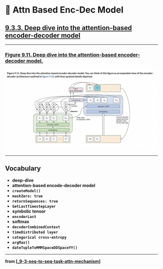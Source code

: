 # 🧬 Attn Based Enc-Dec Model

## [**9.3.3.** Deep dive into the attention-based encoder-decoder model](https://livebook.manning.com/book/deep-learning-with-javascript/chapter-9/218)

---

### [**Figure 9.11.** Deep dive into the attention-based encoder-decoder model.](https://livebook.manning.com/book/deep-learning-with-javascript/chapter-9/ch09fig11)

<img src="../../../assets/figures/Figure_9-11.png">

---

## **Vocabulary**

- <b>deep-dive<b>
- <b>attention-based encode-decoder model</b>
- <b>`createModel()`</b>
- <b>`maskZero: true`</b>
- <b>`returnSequences: true`</b>
- <b>`GetLastTimestepLayer`</b>
- <b>symbolic tensor</b>
- <b>`encoderLast`</b>
- <b>softmax</b>
- <b>`decoderCombinedContext`</b>
- <b>`timeDistributed layer`</b>
- <b>`categorical cross-entropy`</b>
- <b>`argMax()`</b>
- <b>`dateTupleToMMMSpaceDDSpaceYY()`</b>

<link rel="stylesheet" type="text/css" media="all" href="../../../assets/css/custom.css" />

---

from [[_9-3-seq-to-seq-task-attn-mechanism]]

[//begin]: # "Autogenerated link references for markdown compatibility"
[_9-3-seq-to-seq-task-attn-mechanism]: _9-3-seq-to-seq-task-attn-mechanism.md "🧬 Seq-to-seq Attn Mechanism"
[//end]: # "Autogenerated link references"

